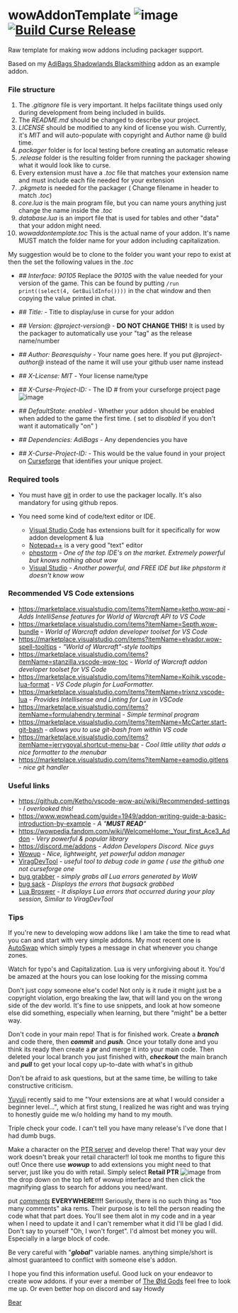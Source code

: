 # wowAddonTemplate  ![image](https://img.shields.io/github/repo-size/N6REJ/wowAddonTemplate)  [![Build Curse Release](https://github.com/N6REJ/wowAddonTemplate/actions/workflows/action.yml/badge.svg)](https://github.com/N6REJ/wowAddonTemplate/actions/workflows/action.yml)
Raw template for making wow addons including packager support.

Based on my [AdiBags Shadowlands Blacksmithing](https://github.com/N6REJ/AdiBags_Shadowlands_Blacksmithing) addon as an example addon.

### File structure
1) The *.gitignore* file is very important.  It helps facilitate things used only during development from being included in builds.
2) The *README.md* should be changed to describe your project.
3) *LICENSE* should be modified to any kind of license you wish.  Currently, it's *MIT* and will auto-populate with copyright and Author name @ build time.
4) *packager* folder is for local testing before creating an automatic release 
5) *.release* folder is the resulting folder from running the packager showing what it would look like to curse.
6) Every extension must have a *.toc* file that matches your extension name and must include each file needed for your extension
7) *.pkgmeta* is needed for the packager  ( Change filename in header to match _.toc_)
8) *core.lua* is the main program file, but you can name yours anything just change the name inside the *.toc*
9) *database.lua* is an import file that is used for tables and other "data" that your addon might need.
10) *wowaddontemplate.toc*   This is the actual name of your addon.  It's name MUST match the folder name for your addon including capitalization.
    
    
My suggestion would be to clone to the folder you want your repo to exist at then the set the following values in the *.toc*
* *## Interface: 90105* Replace the *90105* with the value needed for your version of the game.  This can be found by putting ```/run print((select(4, GetBuildInfo())))``` in the chat window
and then copying the value printed in chat.

* *## Title:* - Title to display/use in curse for your addon
* *## Version: @project-version@* - <b>DO NOT CHANGE THIS!</b>  It is used by the packager to automatically use your "tag" as the release name/number
* *## Author: Bearesquishy*  - Your name goes here.  If you put *@project-author@* instead of the name it will use your github user name instead
* *## X-License: MIT*  - Your license name/type
* *## X-Curse-Project-ID:*  - The ID # from your curseforge project page ![image](https://user-images.githubusercontent.com/1850089/140423589-df284750-aa28-4007-a098-a7dbad8c0581.png)

* *## DefaultState: enabled*  - Whether your addon should be enabled when added to the game the first time. ( set to *disabled* if you don't want it automatically "on" )
* *## Dependencies: AdiBags*  - Any dependencies you have
* *## X-Curse-Project-ID:* - This would be the value found in your project on [Curseforge](http://curseforge.com) that identifies your unique project.

### Required tools
* You must have [git](https://gitforwindows.org/) in order to use the packager locally.  It's also mandatory for using github repos.

* You need some kind of code/text editor or IDE.
  * [Visual Studio Code](https://code.visualstudio.com/) has extensions built for it specifically for wow addon development & lua
  * [Notepad++](https://notepad-plus-plus.org/) is a very good "text" editor
  * [phpstorm](https://www.jetbrains.com/phpstorm/) - *One of the top IDE's on the market.  Extremely powerful but knows nothing about wow*
  * [Visual Studio](https://visualstudio.microsoft.com/vs/preview/) - *Another powerful, and FREE IDE but like phpstorm it doesn't know wow*
  
  
### Recommended VS Code extensions
* https://marketplace.visualstudio.com/items?itemName=ketho.wow-api - *Adds IntelliSense features for World of Warcraft API to VS Code*
* https://marketplace.visualstudio.com/items?itemName=Septh.wow-bundle - *World of Warcraft addon developer toolset for VS Code*
* https://marketplace.visualstudio.com/items?itemName=elvador.wow-spell-tooltips - *"World of Warcraft"-style tooltips*
* https://marketplace.visualstudio.com/items?itemName=stanzilla.vscode-wow-toc - *World of Warcraft addon developer toolset for VS Code*
* https://marketplace.visualstudio.com/items?itemName=Koihik.vscode-lua-format - *VS Code plugin for LuaFormatter.*
* https://marketplace.visualstudio.com/items?itemName=trixnz.vscode-lua - *Provides Intellisense and Linting for Lua in VSCode*
* https://marketplace.visualstudio.com/items?itemName=formulahendry.terminal - *Simple terminal program*
* https://marketplace.visualstudio.com/items?itemName=McCarter.start-git-bash - *allows you to use git-bash from within VS code*
* https://marketplace.visualstudio.com/items?itemName=jerrygoyal.shortcut-menu-bar - *Cool little utility that adds a nice formatter to the menubar*
* https://marketplace.visualstudio.com/items?itemName=eamodio.gitlens - *nice git handler*

### Useful links
* https://github.com/Ketho/vscode-wow-api/wiki/Recommended-settings - *I overlooked this!*
* https://www.wowhead.com/guide=1949/addon-writing-guide-a-basic-introduction-by-example - *A "<b>MUST READ</b>"*
* https://wowpedia.fandom.com/wiki/WelcomeHome:_Your_first_Ace3_Addon - *Very powerful & popular library*
* https://discord.me/addons - *Addon Developers Discord.  Nice guys*
* [Wowup](http://wowup.io) - *Nice, lightweight, yet powerful addon manager*
* [ViragDevTool](https://github.com/varren/ViragDevTool) - *useful tool to debug code in game ( use the github one not curseforge one*
* [bug grabber](https://www.curseforge.com/wow/addons/bug-grabber) - *simply grabs all Lua errors generated by WoW*
* [bug sack](https://www.curseforge.com/wow/addons/bugsack) - *Displays the errors that bugsack grabbed*
* [Lua Broswer](https://www.curseforge.com/wow/addons/lua-browser) - *It displays Lua errors that occurred during your play session, Similar to ViragDevTool*

### Tips
If you're new to developing wow addons like I am take the time to read what you can and start with very simple addons.
My most recent one is [AutoSwap](https://github.com/N6REJ/Auto_Swap) which simply types a message in chat whenever you change zones.

Watch for typo's and Capitalization.  Lua is very unforgiving about it.  You'd be amazed at the hours you can lose looking for the missing comma

Don't just copy someone else's code!  Not only is it rude it might just be a copyright violation, ergo breaking the law, that will land you on the wrong side of the dev world.
It's fine to use snippets, and look at how someone else did something, especially when learning, but there "might" be a better way.

Don't code in your main repo!  That is for finished work.  Create a *<b>branch</b>* and code there, then *<b>commit</b>* and *<b>push</b>*.  Once your totally done and you think its ready then create
a *<b>pr</b>* and merge it into your main code.  Then deleted your local branch you just finished with, *<b>checkout</b>* the main branch and *<b>pull</b>* to get your local 
copy up-to-date with what's in github

Don't be afraid to ask questions, but at the same time, be willing to take constructive criticism.

[Yuyuli](https://www.curseforge.com/members/yuyuli/projects) recently said to me "Your extensions are at what I would consider a beginner level...", which at first stung, I realized he was right and was trying to honestly guide me w/o holding my hand to my mouth.

Triple check your code.  I can't tell you have many release's I've done that I had dumb bugs.

Make a character on the [PTR server](https://us.battle.net/support/en/article/32229) and develop there!  That way your dev work doesn't break your retail character!! lol
took me months to figure this out!
Once there use *<b>wowup</b>* to add extensions you might need to that server, just like you do with retail.
Simply select <b>Retail PTR</b> ![image](https://user-images.githubusercontent.com/1850089/140425422-698057f6-2420-4bf6-af19-66587ee4846e.png)
 from the drop down on the top left of wowup interface and then click the magnifying glass to search for addons you need/want.

put *[comments](https://www.lua.org/pil/1.3.html)* <b>EVERYWHERE!!!!</b> Seriously, there is no such thing as "too many comments" aka rems.  Their purpose is to tell the person
reading the code what that part does.  You'll see them alot in my code and in a year when I need to update it and I can't remember what it did I'll be glad I did.
Don't say to yourself "Oh, I won't forget".  I'd almost bet money you will.  Especially in a large block of code.

Be very careful with "*<b>global</b>*" variable names.  anything simple/short is almost guaranteed to conflict with someone else's addon.

I hope you find this information useful.  Good luck on your endeavor to create wow addons.
if your ever a member of [The Øld Gods](https://www.guilded.gg/The-Old-Gods) feel free to look me up.  Or even better hop on discord and say Howdy

[Bear](https://www.curseforge.com/members/bearleeable/projects)

